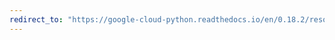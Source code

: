 ```yaml
---
redirect_to: "https://google-cloud-python.readthedocs.io/en/0.18.2/resource-manager-client.html"
---
```

